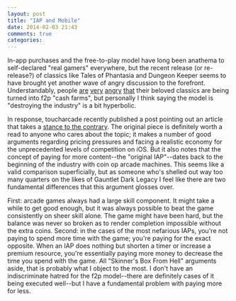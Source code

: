 ```yaml
---
layout: post
title: "IAP and Mobile"
date: 2014-02-03 21:43
comments: true
categories:
---
```

In-app purchases and the free-to-play model have long been anathema to self-declared "real gamers" everywhere, but the
recent release (or re-release?) of classics like Tales of Phantasia and Dungeon Keeper seems to have brought yet
another wave of angry discussion to the forefront.  Understandably, people
[are](http://www.baekdal.com/opinion/how-inapp-purchases-has-destroyed-the-industry/)
[very](http://kotaku.com/a-cancer-thats-eroding-the-market-reactions-to-eas-1515121353)
[angry](http://www.escapistmagazine.com/articles/view/editorials/reviews/10956-Dungeon-Keeper-Mobile-Review-Wallet-Reaper)
[that](http://toucharcade.com/2014/01/27/tales-of-phantasia-review/) their beloved classics are being turned into f2p
"cash farms", but personally I think saying the model is "destroying the industry" is a bit hyperbolic.

In response, toucharcade recently published a post pointing out an article that takes a [stance to the
contrary](http://toucharcade.com/2014/02/03/iap-isnt-actually-destroying-the-games-industry/).  The original piece is
definitely worth a read to anyone who cares about the topic; it makes a number of good arguments regarding pricing
pressures and facing a realistic economy for the unprecedented levels of competition on iOS.  But it also notes that the
concept of paying for more content--the "original IAP"--dates back to the beginning of the industry with coin op arcade
machines.  This seems like a valid comparison superficially, but as someone who's shelled out way too many quarters on
the likes of Gauntlet Dark Legacy I feel like there are two fundamental differences that this argument glosses over.

First: arcade games always had a large skill component.  It might take a while to get good enough, but it was always
possible to beat the game consistently on sheer skill alone.  The game might have been hard, but the balance was never
so broken as to render completion impossible without the extra coins.  Second: in the cases of the most nefarious IAPs,
you're not paying to spend more time with the game; you're paying for the exact opposite.  When an IAP does nothing but
shorten a timer or increase a premium resource, you're essentially paying more money to decrease the time you spend with
the game.  All "Skinner's Box From Hell" arguments aside, that is probably what I object to the most.  I don't have an
indiscriminate hatred for the f2p model--there are definitely cases of it being executed well--but I have a fundamental
problem with paying more for less.
